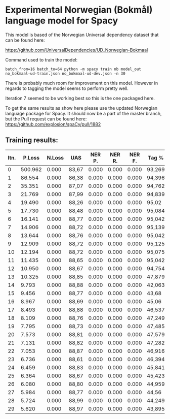 # Experimental Norwegian (Bokmål) language model for Spacy

This model is based of the Norwegian Universal dependency dataset that can
be found here:

https://github.com/UniversalDependencies/UD_Norwegian-Bokmaal

Command used to train the model:

`batch_from=16 batch_to=64 python -m spacy train nb model_out
no_bokmaal-ud-train.json no_bokmaal-ud-dev.json -n 30`

There is probably much room for improvement on this model.
However in regards to tagging the model seems to perform pretty well.

Iteration 7 seemed to be working best so this is the one packaged here.

To get the same results as show here please use the updated Norwegian language
package for Spacy. It should now be a part of the master branch,
but the Pull request can be found here:
https://github.com/explosion/spaCy/pull/1882

## Training results:


| Itn. | P.Loss | N.Loss | UAS | NER P. | NER R. | NER F. | Tag % | Token % | na | na |
| --- | --- | --- | --- | --- | --- | --- | --- | --- | --- | --- |
| 0 | 500.962 | 0.000 | 83,67 | 0.000 | 0.000 | 0.000 | 93,269 | 100.000 | 3542.9 | 0.0 |
| 1 | 86.554 | 0.000 | 86,38 | 0.000 | 0.000 | 0.000 | 94,396 | 100.000 | 3767.6 | 0.0 |
| 2 | 35.351 | 0.000 | 87,07 | 0.000 | 0.000 | 0.000 | 94,762 | 100.000 | 3611.1 | 0.0 |
| 3 | 21.769 | 0.000 | 87,99 | 0.000 | 0.000 | 0.000 | 94,839 | 100.000 | 3779.8 | 0.0 |
| 4 | 19.490 | 0.000 | 88,26 | 0.000 | 0.000 | 0.000 | 95,02 | 100.000 | 3565.9 | 0.0 |
| 5 | 17.730 | 0.000 | 88,48 | 0.000 | 0.000 | 0.000 | 95,084 | 100.000 | 3421.0 | 0.0 |
| 6 | 16.141 | 0.000 | 88,77 | 0.000 | 0.000 | 0.000 | 95,042 | 100.000 | 3533.3 | 0.0 |
| 7 | 14.906 | 0.000 | 88,72 | 0.000 | 0.000 | 0.000 | 95,139 | 100.000 | 3572.3 | 0.0 |
| 8 | 13.644 | 0.000 | 88,76 | 0.000 | 0.000 | 0.000 | 95,042 | 100.000 | 3585.8 | 0.0 |
| 9 | 12.909 | 0.000 | 88,72 | 0.000 | 0.000 | 0.000 | 95,125 | 100.000 | 3694.2 | 0.0 |
| 10 | 12.194 | 0.000 | 88,72 | 0.000 | 0.000 | 0.000 | 95,075 | 100.000 | 3618.3 | 0.0 |
| 11 | 11.435 | 0.000 | 88,65 | 0.000 | 0.000 | 0.000 | 95,042 | 100.000 | 3738.2 | 0.0 |
| 12 | 10.950 | 0.000 | 88,67 | 0.000 | 0.000 | 0.000 | 94,754 | 100.000 | 3909.9 | 0.0 |
| 13 | 10.325 | 0.000 | 88,85 | 0.000 | 0.000 | 0.000 | 47,879 | 100.000 | 3673.9 | 0.0 |
| 14 | 9.793 | 0.000 | 88,88 | 0.000 | 0.000 | 0.000 | 42,063 | 100.000 | 3758.4 | 0.0 |
| 15 | 9.456 | 0.000 | 88,77 | 0.000 | 0.000 | 0.000 | 43,68 | 100.000 | 3497.1 | 0.0 |
| 16 | 8.967 | 0.000 | 88,69 | 0.000 | 0.000 | 0.000 | 45,06 | 100.000 | 3514.9 | 0.0 |
| 17 | 8.493 | 0.000 | 88,88 | 0.000 | 0.000 | 0.000 | 46,537 | 100.000 | 3632.7 | 0.0 |
| 18 | 8.109 | 0.000 | 88,76 | 0.000 | 0.000 | 0.000 | 47,249 | 100.000 | 3837.6 | 0.0 |
| 19 | 7.795 | 0.000 | 88,73 | 0.000 | 0.000 | 0.000 | 47,485 | 100.000 | 3473.2 | 0.0 |
| 20 | 7.573 | 0.000 | 88,81 | 0.000 | 0.000 | 0.000 | 47,579 | 100.000 | 3482.8 | 0.0 |
| 21 | 7.131 | 0.000 | 88,82 | 0.000 | 0.000 | 0.000 | 47,282 | 100.000 | 3327.1 | 0.0 |
| 22 | 7.053 | 0.000 | 88,87 | 0.000 | 0.000 | 0.000 | 46,916 | 100.000 | 3576.0 | 0.0 |
| 23 | 6.736 | 0.000 | 88,61 | 0.000 | 0.000 | 0.000 | 46,394 | 100.000 | 3223.6 | 0.0 |
| 24 | 6.459 | 0.000 | 88,83 | 0.000 | 0.000 | 0.000 | 45,841 | 100.000 | 3523.7 | 0.0 |
| 25 | 6.364 | 0.000 | 88,67 | 0.000 | 0.000 | 0.000 | 45,423 | 100.000 | 3163.7 | 0.0 |
| 26 | 6.080 | 0.000 | 88,80 | 0.000 | 0.000 | 0.000 | 44,959 | 100.000 | 3497.2 | 0.0 |
| 27 | 5.984 | 0.000 | 88,77 | 0.000 | 0.000 | 0.000 | 44,56 | 100.000 | 3642.3 | 0.0 |
| 28 | 5.724 | 0.000 | 88,99 | 0.000 | 0.000 | 0.000 | 44,249 | 100.000 | 3467.4 | 0.0 |
| 29 | 5.620 | 0.000 | 88,97 | 0.000 | 0.000 | 0.000 | 43,895 | 100.000 | 3628.4 | 0.0 |
